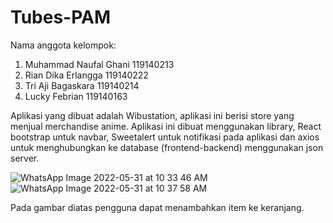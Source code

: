# Tubes-PAM
Nama anggota kelompok:
1. Muhammad Naufal Ghani 119140213
2. Rian Dika Erlangga 119140222
3. Tri Aji Bagaskara 119140214
4. Lucky Febrian 119140163

Aplikasi yang dibuat adalah Wibustation, aplikasi ini berisi store yang menjual merchandise anime. Aplikasi ini dibuat menggunakan library,
React bootstrap untuk navbar, Sweetalert untuk notifikasi pada aplikasi dan axios untuk menghubungkan ke database (frontend-backend) menggunakan json server.


![WhatsApp Image 2022-05-31 at 10 33 46 AM](https://user-images.githubusercontent.com/90816318/171088393-eaa29760-c78b-4c6e-a9bb-6199fc9bcf67.jpeg)
![WhatsApp Image 2022-05-31 at 10 37 58 AM](https://user-images.githubusercontent.com/90816318/171088417-89fe3ac8-836d-4d26-95cb-86aece51b441.jpeg)

Pada gambar diatas pengguna dapat menambahkan item ke keranjang.
